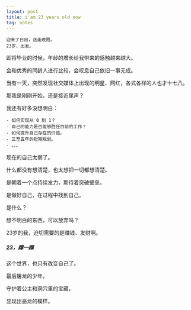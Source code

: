 ```yaml
---
layout: post
title: i'am 23 years old now
tag: notes
---
```

    
    迎来了日出，送走晚霞。
    23岁，出发。

即将毕业的时候，年龄的增长给我带来的感触越来越大。

会和优秀的同龄人进行比较，会叹息自己依旧一事无成。

当有一天，突然发现社交媒体上出现的明星、网红，各式各样的人也才十七八。

那我是刚刚开始，还是接近尾声？

我还有好多没想明白：

    - 如何实现从 0 到 1？
    - 自己的能力是否能够胜任目前的工作？
    - 如何提升自己存在的价值。
    - 三至五年的短期规划。
    - 。。。

现在的自己太弱了。

什么都没有想清楚，也太想把一切都想清楚。

是朝着一个点持续发力，期待着突破壁垒。

是做好自己，在过程中找到自己。

是什么？

想不明白的东西，可以放弃吗？

23岁的我，迫切需要的是赚钱、发财啊。

##### 23，蹿一蹿

这个世界，也只有改变自己了。

最后屠龙的少年，

守护着公主和洞穴里的宝藏，

显现出恶龙的模样。
